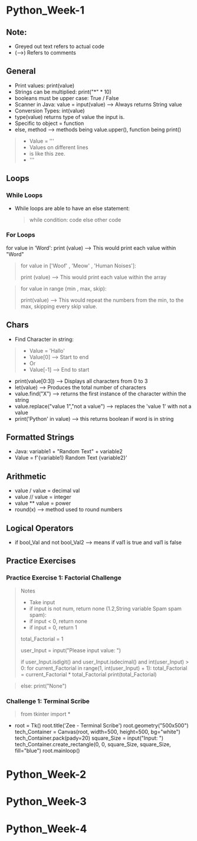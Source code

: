 # Python_Week-1
## Note: 
- Greyed out text refers to actual code
- (-->) Refers to comments

## General
- Print values: print(value)
- Strings can be multiplied: print("*" * 10)
- booleans must be upper case: True / False
- Scanner in Java: value = input(value) --> Always returns String value
- Conversion Types: int(value)
- type(value) returns type of value the input is.
- Specific to object = function
- else, method --> methods being value.upper(), function being print()

> - Value = ''' 
> - Values on different lines
> - is like this zee.
> - '''

## Loops
### While Loops
- While loops are able to have an else statement:
  > while condition:
    > code
    > else
    >  other code
  
### For Loops
for value in 'Word':
print (value) --> This would print each value within "Word"
> for value in ['Woof' , 'Meow' , 'Human Noises']:
>
> print (value) --> This would print each value within the array

> for value in range (min , max, skip):
> 
> print(value) --> This would repeat the numbers from the min, to the max, skipping every skip value.

## Chars
- Find Character in string: 
> - Value = 'Hallo'
>  - Value[0] --> Start to end
> - Or
> - Value[-1] --> End to start
- print(value[0:3]) --> Displays all characters from 0 to 3
- let(value) --> Produces the total number of characters
- value.find("X") --> returns the first instance of the character within the string 
- value.replace("value 1","not a value") --> replaces the 'value 1' with not a value
- print('Python' in value) --> this returns boolean if word is in string


## Formatted Strings
- Java: variable1 + "Random Text" + variable2
- Value = f'{variable1} Random Text {variable2}'

## Arithmetic
- value / value = decimal val
- value // value = integer
- value ** value = power
- round(x) --> method used to round numbers


## Logical Operators
- if bool_Val and not bool_Val2 --> means if val1 is true and val1 is false



## Practice Exercises
### Practice Exercise 1: Factorial Challenge
> Notes
> - Take input
> - if input is not num, return none (1.2,String variable Spam spam spam):
> - if input < 0, return none
> - if input = 0, return 1
> 
> total_Factorial = 1
> 
> user_Input = input("Please input value: ")
>  
> if user_Input.isdigit() and user_Input.isdecimal() and int(user_Input) > 0:
>     for current_Factorial in range(1, int(user_Input) + 1):
>         total_Factorial = current_Factorial * total_Factorial
>     print(total_Factorial)

> else:
>     print("None")

### Challenge 1: Terminal Scribe
> from tkinter import *
- root = Tk()
root.title('Zee - Terminal Scribe')
root.geometry("500x500")
tech_Container = Canvas(root, width=500, height=500, bg="white")
tech_Container.pack(pady=20)
square_Size = input("Input: ")
tech_Container.create_rectangle(0, 0, square_Size, square_Size, fill="blue")
root.mainloop()














# Python_Week-2

# Python_Week-3

# Python_Week-4


